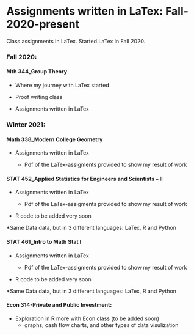 # Assignments written in LaTex: Fall-2020-present
Class assignments in LaTex. Started LaTex in Fall 2020.

### Fall 2020:
#### Mth 344_Group Theory
* Where my journey with LaTex started
  
* Proof writing class

* Assignments written in LaTex

### Winter 2021:
####  Math 338_Modern College Geometry
* Assignments written in LaTex

  * Pdf of the LaTex-assigments provided to show my result of work


####  STAT 452_Applied Statistics for Engineers and Scientists – II
* Assignments written in LaTex

    * Pdf of the LaTex-assigments provided to show my result of work

* R code to be added very soon

*Same Data data, but in 3 different languages: LaTex, R and Python

#### STAT 461_Intro to Math Stat I
* Assignments written in LaTex

  * Pdf of the LaTex-assigments provided to show my result of work

* R code to be added very soon

*Same Data data, but in 3 different languages: LaTex, R and Python

#### Econ 314-Private and Public Investment: 

* Exploration in R more with Econ class (to be added soon)
  * graphs, cash flow charts, and other types of data visulization

 




